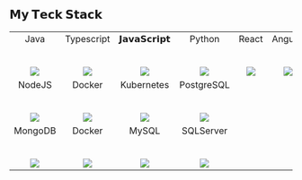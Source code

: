 ## 𝗠𝘆 𝗧𝗲𝗰𝗸 𝗦𝘁𝗮𝗰𝗸

<table>
  <tbody>
    <tr valign="top">
      <td width="25%" align="center">
        <span>Java</span><br><br><br>
        <img  src="https://www.vectorlogo.zone/logos/java/java-horizontal.svg">
      </td>
      <td width="25%" align="center">
        <span>Typescript</span><br><br><br>
        <img  src="https://www.vectorlogo.zone/logos/typescriptlang/typescriptlang-icon.svg">
      </td>
      <td width="25%" align="center">
        <span>𝗝𝗮𝘃𝗮𝗦𝗰𝗿𝗶𝗽𝘁</span><br><br><br>
        <img  src="https://www.vectorlogo.zone/logos/javascript/javascript-icon.svg">
      </td>
      <td width="25%" align="center">
        <span>Python</span><br><br><br>
        <img  src="https://www.vectorlogo.zone/logos/python/python-icon.svg">
      </td>
      <td width="25%" align="center">
        <span>React</span><br><br><br>
        <img  src="https://www.vectorlogo.zone/logos/reactjs/reactjs-icon.svg">
      </td>
      <td width="25%" align="center">
        <span>Angular</span><br><br><br>
        <img  src="https://www.vectorlogo.zone/logos/angular/angular-icon.svg">
      </td>
      <td width="25%" align="center">
        <span>CSS</span><br><br><br>
        <img  src="https://www.vectorlogo.zone/logos/css/css-icon.svg">
      </td>
      <td width="25%" align="center">
        <span>HTML</span><br><br><br>
        <img  src="https://www.vectorlogo.zone/logos/html/html-icon.svg">
      </td>
    <tr valign="top">
      <td width="25%" align="center">
        <span>NodeJS</span><br><br><br>
        <img  src="https://www.vectorlogo.zone/logos/nodejs/nodejs-icon.svg">
      </td>
      <td width="25%" align="center">
        <span>Docker</span><br><br><br>
        <img  src="https://www.vectorlogo.zone/logos/docker/docker-icon.svg">
      </td>
      <td width="25%" align="center">
        <span>Kubernetes</span><br><br><br>
        <img  src="https://www.vectorlogo.zone/logos/kubernetes/kubernetes-icon.svg">
      </td>
      <td width="25%" align="center">
        <span>PostgreSQL</span><br><br><br>
        <img  src="https://www.vectorlogo.zone/logos/postgresql/postgresql-icon.svg">
      </td>
    </tr>
    <tr valign="top">
      <td width="25%" align="center">
        <span>MongoDB</span><br><br><br>
        <img  src="https://www.vectorlogo.zone/logos/mongodb/mongodb-icon.svg">
      </td>
      <td width="25%" align="center">
        <span>Docker</span><br><br><br>
        <img  src="https://www.vectorlogo.zone/logos/docker/docker-icon.svg">
      </td>
      <td width="25%" align="center">
        <span>MySQL</span><br><br><br>
        <img  src="https://www.vectorlogo.zone/logos/mysql/mysql-icon.svg">
      </td>
      <td width="25%" align="center">
        <span>SQLServer</span><br><br><br>
        <img  src="https://www.vectorlogo.zone/logos/microsoft_sql_server/microsoft_sql_server-icon.svg">
      </td>
    </tr>
  </tbody>
</table>
